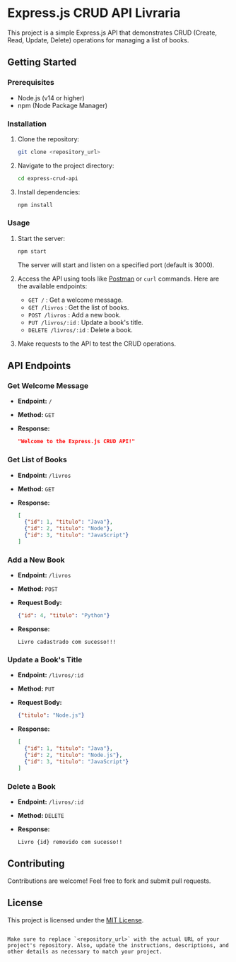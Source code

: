 
# Express.js CRUD API Livraria

This project is a simple Express.js API that demonstrates CRUD (Create, Read, Update, Delete) operations for managing a list of books.

## Getting Started

### Prerequisites

- Node.js (v14 or higher)
- npm (Node Package Manager)

### Installation

1. Clone the repository:

   ```bash
   git clone <repository_url>
   ```

2. Navigate to the project directory:

   ```bash
   cd express-crud-api
   ```

3. Install dependencies:

   ```bash
   npm install
   ```

### Usage

1. Start the server:

   ```bash
   npm start
   ```

   The server will start and listen on a specified port (default is 3000).

2. Access the API using tools like [Postman](https://www.postman.com/) or `curl` commands. Here are the available endpoints:

   - `GET /` : Get a welcome message.
   - `GET /livros` : Get the list of books.
   - `POST /livros` : Add a new book.
   - `PUT /livros/:id` : Update a book's title.
   - `DELETE /livros/:id` : Delete a book.

3. Make requests to the API to test the CRUD operations.

## API Endpoints

### Get Welcome Message

- **Endpoint:** `/`
- **Method:** `GET`
- **Response:**

  ```json
  "Welcome to the Express.js CRUD API!"
  ```

### Get List of Books

- **Endpoint:** `/livros`
- **Method:** `GET`
- **Response:**

  ```json
  [
    {"id": 1, "titulo": "Java"},
    {"id": 2, "titulo": "Node"},
    {"id": 3, "titulo": "JavaScript"}
  ]
  ```

### Add a New Book

- **Endpoint:** `/livros`
- **Method:** `POST`
- **Request Body:**

  ```json
  {"id": 4, "titulo": "Python"}
  ```

- **Response:**

  ```
  Livro cadastrado com sucesso!!!
  ```

### Update a Book's Title

- **Endpoint:** `/livros/:id`
- **Method:** `PUT`
- **Request Body:**

  ```json
  {"titulo": "Node.js"}
  ```

- **Response:**

  ```json
  [
    {"id": 1, "titulo": "Java"},
    {"id": 2, "titulo": "Node.js"},
    {"id": 3, "titulo": "JavaScript"}
  ]
  ```

### Delete a Book

- **Endpoint:** `/livros/:id`
- **Method:** `DELETE`
- **Response:**

  ```
  Livro {id} removido com sucesso!!
  ```

## Contributing

Contributions are welcome! Feel free to fork and submit pull requests.

## License

This project is licensed under the [MIT License](LICENSE).

```

Make sure to replace `<repository_url>` with the actual URL of your project's repository. Also, update the instructions, descriptions, and other details as necessary to match your project.